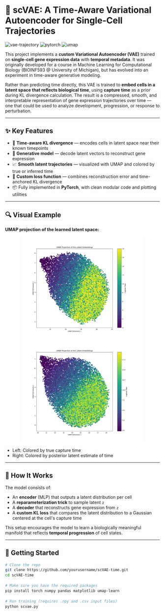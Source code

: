 # 🧬 scVAE: A Time-Aware Variational Autoencoder for Single-Cell Trajectories

![vae-trajectory](https://img.shields.io/badge/model-variational--autoencoder-brightgreen)
![pytorch](https://img.shields.io/badge/framework-pytorch-red)
![umap](https://img.shields.io/badge/visualization-UMAP-blue)

This project implements a **custom Variational Autoencoder (VAE)** trained on **single-cell gene expression data** with **temporal metadata**. It was originally developed for a course in Machine Learning for Computational Biology (BIOINF593 @ University of Michigan), but has evolved into an experiment in time-aware generative modeling.

Rather than predicting time directly, this VAE is trained to **embed cells in a latent space that reflects biological time**, using **capture time** as a prior during KL divergence calculation. The result is a compressed, smooth, and interpretable representation of gene expression trajectories over time — one that could be used to analyze development, progression, or response to perturbation.

---

## ✨ Key Features

- 🧠 **Time-aware KL divergence** — encodes cells in latent space near their known timepoints
- 🔁 **Generative model** — decode latent vectors to reconstruct gene expression
- 📈 **Smooth latent trajectories** — visualized with UMAP and colored by true or inferred time
- 🧪 **Custom loss function** — combines reconstruction error and time-anchored KL divergence
- 📦 Fully implemented in **PyTorch**, with clean modular code and plotting utilities

---

## 🔍 Visual Example

**UMAP projection of the learned latent space:**

<p align="center">
  <img src="UMAP_1.PNG" width="400"/>
  <img src="UMAP_2.PNG" width="400"/>
</p>

- Left: Colored by true capture time
- Right: Colored by posterior latent estimate of time

---

## 🧱 How It Works

The model consists of:

- An **encoder** (MLP) that outputs a latent distribution per cell
- A **reparameterization trick** to sample latent `z`
- A **decoder** that reconstructs gene expression from `z`
- A **custom KL loss** that compares the latent distribution to a Gaussian centered at the cell's capture time

This setup encourages the model to learn a biologically meaningful manifold that reflects **temporal progression** of cell states.

---

## 🚀 Getting Started

```bash
# Clone the repo
git clone https://github.com/yourusername/scVAE-time.git
cd scVAE-time

# Make sure you have the required packages
pip install torch numpy pandas matplotlib umap-learn

# Run training (requires .npy and .csv input files)
python scvae.py

